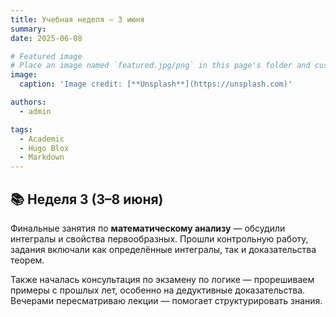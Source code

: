 ```yaml
---
title: Учебная неделя — 3 июня
summary: 
date: 2025-06-08

# Featured image
# Place an image named `featured.jpg/png` in this page's folder and customize its options here.
image:
  caption: 'Image credit: [**Unsplash**](https://unsplash.com)'

authors:
  - admin

tags:
  - Academic
  - Hugo Blox
  - Markdown
---
```


## 📚 Неделя 3 (3–8 июня)

Финальные занятия по **математическому анализу** — обсудили интегралы и свойства первообразных. Прошли контрольную работу, задания включали как определённые интегралы, так и доказательства теорем.

Также началась консультация по экзамену по логике — прорешиваем примеры с прошлых лет, особенно на дедуктивные доказательства. Вечерами пересматриваю лекции — помогает структурировать знания.

